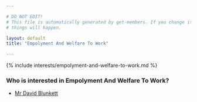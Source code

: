 ```yaml
---

# DO NOT EDIT!
# This file is automatically generated by get-members. If you change it, bad
# things will happen.

layout: default
title: "Empolyment And Welfare To Work"

---
```


{% include interests/empolyment-and-welfare-to-work.md %}

### Who is interested in Empolyment And Welfare To Work?


* [Mr David Blunkett](members/mr-david-blunkett.html)
